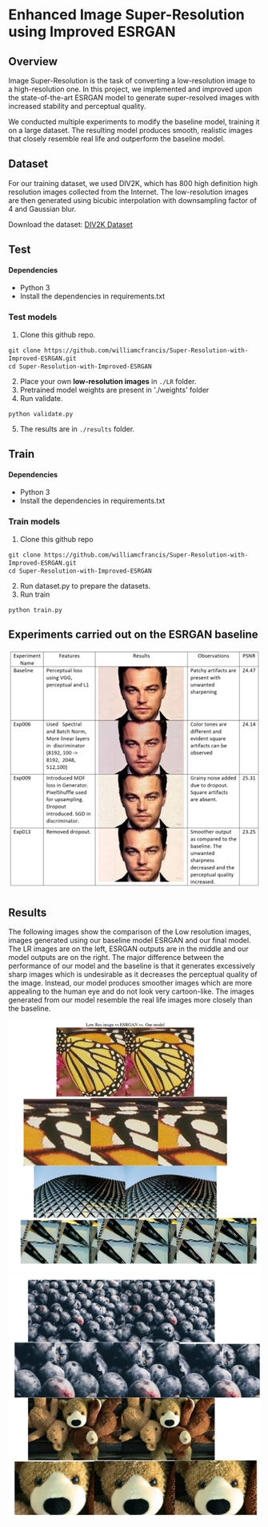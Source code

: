 # Enhanced Image Super-Resolution using Improved ESRGAN
## Overview
Image Super-Resolution is the task of converting a low-resolution image to a high-resolution one. In this project, we implemented and improved upon the state-of-the-art ESRGAN model to generate super-resolved images with increased stability and perceptual quality.

We conducted multiple experiments to modify the baseline model, training it on a large dataset. The resulting model produces smooth, realistic images that closely resemble real life and outperform the baseline model.

## Dataset

For our training dataset, we used DIV2K, which has 800 high definition high
resolution images collected from the Internet. The low-resolution images are then generated using bicubic interpolation with
downsampling factor of 4 and Gaussian blur.

Download the dataset: [DIV2K Dataset](https://data.vision.ee.ethz.ch/cvl/DIV2K/)

## Test
#### Dependencies
- Python 3
- Install the dependencies in requirements.txt

### Test models
1. Clone this github repo.
```
git clone https://github.com/williamcfrancis/Super-Resolution-with-Improved-ESRGAN.git
cd Super-Resolution-with-Improved-ESRGAN
```
2. Place your own **low-resolution images** in `./LR` folder.
3. Pretrained model weights are present in './weights' folder
4. Run validate.
```
python validate.py
```
5. The results are in `./results` folder.

## Train
#### Dependencies
- Python 3
- Install the dependencies in requirements.txt

### Train models
1. Clone this github repo
```
git clone https://github.com/williamcfrancis/Super-Resolution-with-Improved-ESRGAN.git
cd Super-Resolution-with-Improved-ESRGAN
```
2. Run dataset.py to prepare the datasets.
3. Run train
```
python train.py
```

## Experiments carried out on the ESRGAN baseline

![Experiments](experiments.PNG)

## Results

The following images show the comparison of the Low resolution images, images generated using our baseline model ESRGAN and our final model. The LR images are on the left, ESRGAN outputs are in the middle and our model outputs are on the right. The major difference between the performance of our model and the baseline is that it
generates excessively sharp images which is undesirable as it decreases the perceptual quality of the image. Instead, our model produces smoother images which are more appealing to the human eye and do not look very cartoon-like. The images generated from our model resemble the real life images more closely than the baseline.

![Results](res1.PNG)
![Results](res2.PNG)
